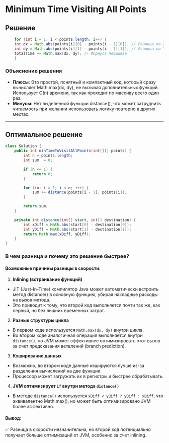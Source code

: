 # Minimum Time Visiting All Points

## Решение
```java
    for (int i = 1; i < points.length; i++) {
    int dx = Math.abs(points[i][0] - points[i - 1][0]); // Разница по X
    int dy = Math.abs(points[i][1] - points[i - 1][1]); // Разница по Y
    totalTime += Math.max(dx, dy); // Формула Чебышева
    }

```

### Объяснение решения
- **Плюсы**:
    Это простой, понятный и компактный код, который сразу вычисляет Math.max(dx, dy), не вызывая дополнительных функций.
    Использует O(n) времени, так как проходит по массиву всего один раз.
- **Минусы**:
  Нет выделенной функции distance(), что может затруднить читаемость при желании использовать логику повторно в других местах.


---

## Оптимальное решение
```java
class Solution {
    public int minTimeToVisitAllPoints(int[][] points) {
        int n = points.length;
        int sum  = 0;

        if (n <= 1) {
            return 0;
        }

        for (int i = 1; i < n; i++) {
            sum += distance(points[i - 1], points[i]); 
        }

        return sum;
    }

    private int distance(int[] start, int[] destination) {
        int xDiff = Math.abs(start[0] - destination[0]);
        int yDiff = Math.abs(start[1] - destination[1]);
        return Math.max(xDiff, yDiff);
    }
}
```

### В чем разница и почему это решение быстрее?
#### Возможные причины разницы в скорости:
1. **Inlining (встраивание функций)**

- JIT (Just-In-Time) компилятор Java может автоматически встроить метод distance() в основную функцию, убирая накладные расходы на вызов метода.
- Это приводит к тому, что второй код выполняется почти так же, как первый, но без лишних временных затрат.
2. **Разные структуры цикла**

- В первом коде используется `Math.max(dx, dy)` внутри цикла.
- Во втором коде аналогичная операция выполняется внутри `distance()`, но JVM может эффективнее оптимизировать этот вызов за счет предсказания ветвлений (branch prediction).
3. **Кэширование данных**

- Возможно, во втором коде данные кэшируются лучше из-за разделения вычислений на две функции.
- Процессор может загружать их в регистры и быстрее обрабатывать.
4. **JVM оптимизирует `if` внутри метода `distance()`**

- В методе `distance()` используется `xDiff < yDiff ? yDiff : xDiff`, что эквивалентно Math.max(), но может быть оптимизировано JVM более эффективно.
#### Вывод:
✅ Разница в скорости незначительна, но второй код потенциально получает больше оптимизаций от JVM, особенно за счет inlining.